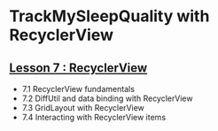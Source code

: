 TrackMySleepQuality with RecyclerView
============================================================

## [Lesson 7 : RecyclerView](https://developer.android.com/courses/kotlin-android-fundamentals/toc#lesson_7_recyclerview)

- 7.1 RecyclerView fundamentals
- 7.2 DiffUtil and data binding with RecyclerView
- 7.3 GridLayout with RecyclerView
- 7.4 Interacting with RecyclerView items